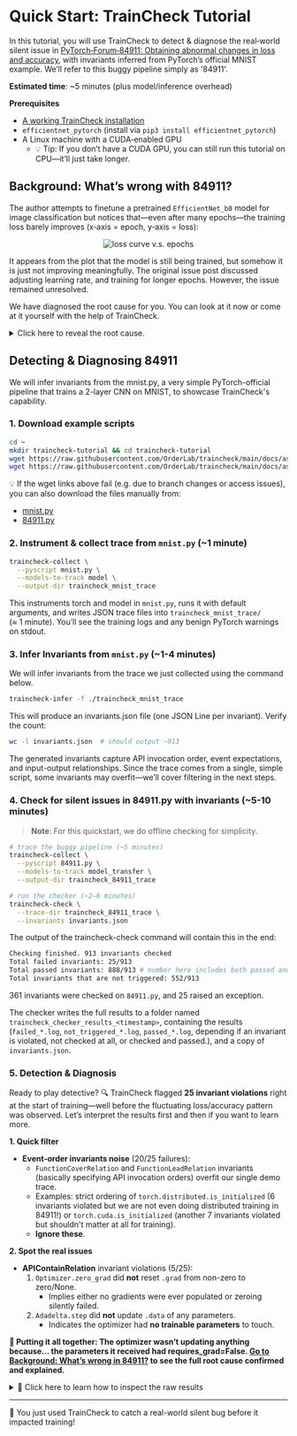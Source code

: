 # Quick Start: TrainCheck Tutorial

In this tutorial, you will use TrainCheck to detect & diagnose the real‑world silent issue in [PyTorch‑Forum‑84911: Obtaining abnormal changes in loss and accuracy](https://discuss.pytorch.org/t/obtaining-abnormal-changes-in-loss-and-accuracy/84911), with invariants inferred from PyTorch’s official MNIST example. We’ll refer to this buggy pipeline simply as '84911'.

**Estimated time**: ~5 minutes (plus model/inference overhead)

**Prerequisites**  
- [A working TrainCheck installation](./installation-guide.md)  
- `efficientnet_pytorch` (install via `pip3 install efficientnet_pytorch`)  
- A Linux machine with a CUDA‑enabled GPU  
  - 💡 Tip: If you don’t have a CUDA GPU, you can still run this tutorial on CPU—it’ll just take longer.

## Background: What’s wrong with 84911?
The author attempts to finetune a pretrained `EfficientNet_b0` model for image classification but notices that—even after many epochs—the training loss barely improves (x‑axis = epoch, y‑axis = loss):

<div style="text-align: center;">
    <img src="https://discuss.pytorch.org/uploads/default/original/3X/4/7/47252703dfeb2062b0a581df5572071657aa82c5.png" alt="loss curve v.s. epochs" style="max-width: 400px; height: auto;">
</div>

It appears from the plot that the model is still being trained, but somehow it is just not improving meaningfully. 
The original issue post discussed adjusting learning rate, and training for longer epochs. However, the issue remained unresolved.

We have diagnosed the root cause for you. You can look at it now or come at it yourself with the help of TrainCheck.

<details>
<summary>Click here to reveal the root cause.</summary><br>

The developer, for some reason, sets `requires_grad` to `False` for all parameters except for batch normalization layers, yet only initializes the optimizer with the final fully-connected layer.

```bash
for name,param in model_transfer.module.named_parameters():
    if("bn" not in name):
        param.requires_grad = False

for param in model_transfer.module._fc.parameters():
    param.requires_grad = False

...
optimizer_transfer = optim.Adam(model_transfer.module._fc.parameters(), lr=0.001)
```

This freeze logic leaves virtually no trainable parameters. Since batch normalization layers still update their running mean/variance each forward pass, the loss/accuracy curves drift slightly instead of remaining flat—masking the lack of actual learning. Logging metrics only once per epoch further hides the anomalies, so the initialization bug only becomes apparent after several epochs have already run.
</details>

## Detecting & Diagnosing 84911

We will infer invariants from the mnist.py, a very simple PyTorch-official pipeline that trains a 2-layer CNN on MNIST, to showcase TrainCheck's capability.

### 1. Download example scripts

```bash
cd ~
mkdir traincheck-tutorial && cd traincheck-tutorial
wget https://raw.githubusercontent.com/OrderLab/traincheck/main/docs/assets/code/mnist.py
wget https://raw.githubusercontent.com/OrderLab/traincheck/main/docs/assets/code/84911.py
```

💡 If the wget links above fail (e.g. due to branch changes or access issues), you can also download the files manually from:
- [mnist.py](assets/code/mnist.py)
- [84911.py](assets/code/84911.py)

### 2. **Instrument & collect trace from `mnist.py`** (~1 minute)

```bash
traincheck-collect \
  --pyscript mnist.py \
  --models-to-track model \
  --output-dir traincheck_mnist_trace
```

This instruments torch and model in `mnist.py`, runs it with default arguments, and writes JSON trace files into `traincheck_mnist_trace/` (≈ 1 minute). You’ll see the training logs and any benign PyTorch warnings on stdout.

### 3. **Infer Invariants from `mnist.py`** (~1-4 minutes)

We will infer invariants from the trace we just collected using the command below.

```bash
traincheck-infer -f ./traincheck_mnist_trace
```
This will produce an invariants.json file (one JSON Line per invariant). Verify the count:

```bash
wc -l invariants.json  # should output ~913
```

The generated invariants capture API invocation order, event expectations, and input-output relationships. Since the trace comes from a single, simple script, some invariants may overfit—we’ll cover filtering in the next steps.

### 4. Check for silent issues in **84911.py** with invariants (~5-10 minutes)

> **Note**: For this quickstart, we do offline checking for simplicity.

```bash
# trace the buggy pipeline (~5 minutes)
traincheck-collect \
  --pyscript 84911.py \
  --models-to-track model_transfer \
  --output-dir traincheck_84911_trace

# run the checker (~2–6 minutes)
traincheck-check \
  --trace-dir traincheck_84911_trace \
  --invariants invariants.json
```

The output of the traincheck-check command will contain this in the end:
```bash
Checking finished. 913 invariants checked
Total failed invariants: 25/913
Total passed invariants: 888/913 # number here includes both passed and not triggered invariants
Total invariants that are not triggered: 552/913
```

361 invariants were checked on `84911.py`, and 25 raised an exception.

The checker writes the full results to a folder named `traincheck_checker_results_<timestamp>`, containing the results (`failed_*.log`, `not_triggered_*.log`, `passed_*.log`, depending if an invariant is violated, not checked at all, or checked and passed.), and a copy of `invariants.json`.

### 5. Detection & Diagnosis

Ready to play detective? 🔍 TrainCheck flagged **25 invariant violations** right at the start of training—well before the fluctuating loss/accuracy pattern was observed. Let’s interpret the results first and then if you want to learn more.

**1. Quick filter**  
- **Event‑order invariants noise** (20/25 failures):  
  - `FunctionCoverRelation` and `FunctionLeadRelation` invariants (basically specifying API invocation orders) overfit our single demo trace.  
  - Examples: strict ordering of `torch.distributed.is_initialized` (6 invariants violated but we are not even doing distributed training in 84911!) or `torch.cuda.is_initialized` (another 7 invariants violated but shouldn't matter at all for training).
  - **Ignore these**.

**2. Spot the real issues**  
- **APIContainRelation** invariant violations (5/25):  
  1. `Optimizer.zero_grad` did **not** reset `.grad` from non-zero to zero/None.  
     - Implies either no gradients were ever populated or zeroing silently failed.  
  2. `Adadelta.step` did **not** update `.data` of any parameters.  
     - Indicates the optimizer had **no trainable parameters** to touch.  

**🧩 Putting it all together: The optimizer wasn’t updating anything because… the parameters it received had requires_grad=False. [Go to Background: What’s wrong in 84911?](#background-whats-wrong-in-84911) to see the full root cause confirmed and explained.**

<details>
<summary>🙋 Click here to learn how to inspect the raw results</summary><br>

Open the `failed_*.log` file—TrainCheck writes each violated invariant as a standalone JSON object. For example:

```json
{
  "invariant": { … },
  "check_passed": false,
  "triggered": true,
  "detection_time": 18343040207314524,
  "detection_time_percentage": 0.1805434802294184,
  "trace": [
    {
      "func_call_id": "...",
      "meta_vars.step": 1,
      "function": "torch.optim.optimizer.Optimizer.zero_grad",
      …
    }
    ...
  ]
}
```

- `"invariant"` shows the invariant that this result correspond to, and 
- `"trace"` corresponds to the specific trace that caused the violation.
- `"check_passed": false` means that the invariant has been violated.
- `"triggered": true` means that the invariant has been checked at least once, which is always the case if the invariant is violated.
- `"detection_time"` is the timestamp when the violation happened.
- `"detection_percentage"` is the percentage of this timestamp in the entire duration of the training, and gives a rough impression of how early the detection is. We are working on providing a field `"detection_step"` that pinpoints on which step the issue is detected. For now, to get "step", you can look at the `"trace"` field and look for step numbers in `"meta_vars"`.

For example, the "`optimizer.zero_grad` did **not** reset `.grad` from non-zero to zero/None" is represented as:

```json
{
    "invariant": {
        "relation": "APIContainRelation",
        "params": [
            {
                "param_type": "APIParam",
                "api_full_name": "torch.optim.optimizer.Optimizer.zero_grad"
            },
            {
                "param_type": "VarTypeParam",
                "var_type": "torch.nn.Parameter",
                "attr_name": "grad",
                "pre_value": "non_zero",
                "post_value": null
            }
        ],
        "precondition": {
            "parent_func_call_pre": {
                "inverted": true,
                "preconditions": [
                    {
                        "clauses": [
                            {
                                "type": "constant",
                                "prop_name": "meta_vars.step",
                                "additional_path": "None",
                                "prop_dtype": "int",
                                "values": [
                                    0
                                ]
                            }
                        ]
                    },
                    {
                        "clauses": [
                            {
                                "type": "constant",
                                "prop_name": "meta_vars.stage",
                                "additional_path": "None",
                                "prop_dtype": "str",
                                "values": [
                                    "testing",
                                    "init"
                                ]
                            }
                        ]
                    }
                ]
            }
        },
        "num_positive_examples": 20,
        "num_negative_examples": 1
    },
    "check_passed": false,
    "triggered": true,
    "detection_time": 18343039144178123,
    "detection_time_percentage": 0.16245728748900484,
    "trace": [
        {
            "func_call_id": "3f7265b362c34725b412cf693ceea8f3_18343039144122325",
            "thread_id": 140156043466560,
            "process_id": 1263911,
            "meta_vars.step": 1,
            "type": "function_call (pre)",
            "function": "torch.optim.optimizer.Optimizer.zero_grad",
            "is_bound_method": true,
            "obj_id": 140152527083248,
            "args": {
                "0": {
                    "torch.optim.adadelta.Adadelta": {}
                }
            },
            "kwargs": {},
            "time": 18343039144178123,
            "return_values": NaN,
            "var_name": NaN,
            "var_type": NaN,
            "mode": NaN,
            "dump_loc": NaN,
            "attributes._ML_DAIKON_data_ID": NaN,
            "attributes.data": NaN,
            "attributes.dtype": NaN,
            "attributes.grad": NaN,
            "attributes.grad_fn": NaN,
            "attributes.is_cpu": NaN,
            "attributes.is_cuda": NaN,
            "attributes.is_ipu": NaN,
            "attributes.is_leaf": NaN,
            "attributes.is_meta": NaN,
            "attributes.is_mkldnn": NaN,
            "attributes.is_mps": NaN,
            "attributes.is_mtia": NaN,
            "attributes.is_nested": NaN,
            "attributes.is_ort": NaN,
            "attributes.is_quantized": NaN,
            "attributes.is_sparse": NaN,
            "attributes.is_sparse_csr": NaN,
            "attributes.is_vulkan": NaN,
            "attributes.is_xla": NaN,
            "attributes.is_xpu": NaN,
            "attributes.itemsize": NaN,
            "attributes.name": NaN,
            "attributes.nbytes": NaN,
            "attributes.ndim": NaN,
            "attributes.requires_grad": NaN,
            "attributes.retains_grad": NaN,
            "attributes.shape": NaN,
            "attributes._ML_DAIKON_grad_ID": NaN,
            "exception": NaN,
            "exception_msg": NaN,
            "proxy_obj_names": NaN
        }
    ]
}
```

The invariant specifies that `torch.optim.optimizer.Optimizer.zero_grad` (*the first invariant parameter*) invocations must change `.grad` from a non-zero value to `null` (*the second invariant parameter*), except during the very first iteration (*i.e. before any backward pass when no `.grad` exists, as per the invariant precondition*). We then inspect the trace record where the invariant is violated: `meta_vars.step` is 1, indicating detection occurred in the second training iteration. You can review the other results in the same way.

The `NaN` values denote missing fields and can be safely ignored.

</details>

---

🎉 You just used TrainCheck to catch a real-world silent bug before it impacted training!